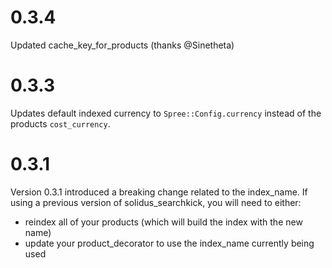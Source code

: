 # 0.3.4
Updated cache_key_for_products (thanks @Sinetheta)

# 0.3.3
Updates default indexed currency to `Spree::Config.currency` instead of the products `cost_currency`.

# 0.3.1
Version 0.3.1 introduced a breaking change related to the index_name. If using a previous version of solidus_searchkick, you will need to either:
- reindex all of your products (which will build the index with the new name)
- update your product_decorator to use the index_name currently being used
